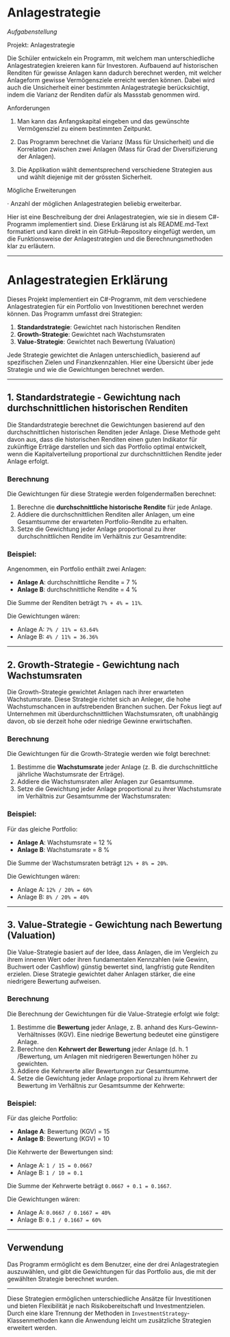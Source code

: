 # Anlagestrategie

*Aufgabenstellung*

Projekt: Anlagestrategie 

Die Schüler entwickeln ein Programm, mit welchem man unterschiedliche Anlagestrategien kreieren kann für Investoren. Aufbauend auf historischen Renditen für gewisse Anlagen kann dadurch berechnet werden, mit welcher Anlageform gewisse Vermögensziele erreicht werden können. Dabei wird auch die Unsicherheit einer bestimmten Anlagestrategie berücksichtigt, indem die Varianz der Renditen dafür als Massstab genommen wird. 

Anforderungen 

1. Man kann das Anfangskapital eingeben und das gewünschte Vermögensziel zu einem bestimmten Zeitpunkt. 

2. Das Programm berechnet die Varianz (Mass für Unsicherheit) und die Korrelation zwischen zwei Anlagen (Mass für Grad der Diversifizierung der Anlagen). 

3. Die Applikation wählt dementsprechend verschiedene Strategien aus und wählt diejenige mit der grössten Sicherheit. 

Mögliche Erweiterungen 

· Anzahl der möglichen Anlagestrategien beliebig erweiterbar. 


Hier ist eine Beschreibung der drei Anlagestrategien, wie sie in diesem C#-Programm implementiert sind. Diese Erklärung ist als README.md-Text formatiert und kann direkt in ein GitHub-Repository eingefügt werden, um die Funktionsweise der Anlagestrategien und die Berechnungsmethoden klar zu erläutern.

---

# Anlagestrategien Erklärung

Dieses Projekt implementiert ein C#-Programm, mit dem verschiedene Anlagestrategien für ein Portfolio von Investitionen berechnet werden können. Das Programm umfasst drei Strategien:

1. **Standardstrategie**: Gewichtet nach historischen Renditen
2. **Growth-Strategie**: Gewichtet nach Wachstumsraten
3. **Value-Strategie**: Gewichtet nach Bewertung (Valuation)

Jede Strategie gewichtet die Anlagen unterschiedlich, basierend auf spezifischen Zielen und Finanzkennzahlen. Hier eine Übersicht über jede Strategie und wie die Gewichtungen berechnet werden.

---

## 1. Standardstrategie - Gewichtung nach durchschnittlichen historischen Renditen

Die Standardstrategie berechnet die Gewichtungen basierend auf den durchschnittlichen historischen Renditen jeder Anlage. Diese Methode geht davon aus, dass die historischen Renditen einen guten Indikator für zukünftige Erträge darstellen und sich das Portfolio optimal entwickelt, wenn die Kapitalverteilung proportional zur durchschnittlichen Rendite jeder Anlage erfolgt.

### Berechnung

Die Gewichtungen für diese Strategie werden folgendermaßen berechnet:

1. Berechne die **durchschnittliche historische Rendite** für jede Anlage.
2. Addiere die durchschnittlichen Renditen aller Anlagen, um eine Gesamtsumme der erwarteten Portfolio-Rendite zu erhalten.
3. Setze die Gewichtung jeder Anlage proportional zu ihrer durchschnittlichen Rendite im Verhältnis zur Gesamtrendite:




### Beispiel:

Angenommen, ein Portfolio enthält zwei Anlagen:

- **Anlage A**: durchschnittliche Rendite = 7 %
- **Anlage B**: durchschnittliche Rendite = 4 %

Die Summe der Renditen beträgt `7% + 4% = 11%`.

Die Gewichtungen wären:

- Anlage A: `7% / 11% = 63.64%`
- Anlage B: `4% / 11% = 36.36%`

---



## 2. Growth-Strategie - Gewichtung nach Wachstumsraten

Die Growth-Strategie gewichtet Anlagen nach ihrer erwarteten Wachstumsrate. Diese Strategie richtet sich an Anleger, die hohe Wachstumschancen in aufstrebenden Branchen suchen. Der Fokus liegt auf Unternehmen mit überdurchschnittlichen Wachstumsraten, oft unabhängig davon, ob sie derzeit hohe oder niedrige Gewinne erwirtschaften.

### Berechnung

Die Gewichtungen für die Growth-Strategie werden wie folgt berechnet:

1. Bestimme die **Wachstumsrate** jeder Anlage (z. B. die durchschnittliche jährliche Wachstumsrate der Erträge).
2. Addiere die Wachstumsraten aller Anlagen zur Gesamtsumme.
3. Setze die Gewichtung jeder Anlage proportional zu ihrer Wachstumsrate im Verhältnis zur Gesamtsumme der Wachstumsraten:




### Beispiel:

Für das gleiche Portfolio:

- **Anlage A**: Wachstumsrate = 12 %
- **Anlage B**: Wachstumsrate = 8 %

Die Summe der Wachstumsraten beträgt `12% + 8% = 20%`.

Die Gewichtungen wären:

- Anlage A: `12% / 20% = 60%`
- Anlage B: `8% / 20% = 40%`


---

## 3. Value-Strategie - Gewichtung nach Bewertung (Valuation)

Die Value-Strategie basiert auf der Idee, dass Anlagen, die im Vergleich zu ihrem inneren Wert oder ihren fundamentalen Kennzahlen (wie Gewinn, Buchwert oder Cashflow) günstig bewertet sind, langfristig gute Renditen erzielen. Diese Strategie gewichtet daher Anlagen stärker, die eine niedrigere Bewertung aufweisen.

### Berechnung

Die Berechnung der Gewichtungen für die Value-Strategie erfolgt wie folgt:

1. Bestimme die **Bewertung** jeder Anlage, z. B. anhand des Kurs-Gewinn-Verhältnisses (KGV). Eine niedrige Bewertung bedeutet eine günstigere Anlage.
2. Berechne den **Kehrwert der Bewertung** jeder Anlage (d. h. 1 /Bewertung, um Anlagen mit niedrigeren Bewertungen höher zu gewichten.
3. Addiere die Kehrwerte aller Bewertungen zur Gesamtsumme.
4. Setze die Gewichtung jeder Anlage proportional zu ihrem Kehrwert der Bewertung im Verhältnis zur Gesamtsumme der Kehrwerte:


### Beispiel:

Für das gleiche Portfolio:

- **Anlage A**: Bewertung (KGV) = 15
- **Anlage B**: Bewertung (KGV) = 10

Die Kehrwerte der Bewertungen sind:

- Anlage A: `1 / 15 = 0.0667`
- Anlage B: `1 / 10 = 0.1`

Die Summe der Kehrwerte beträgt `0.0667 + 0.1 = 0.1667`.

Die Gewichtungen wären:

- Anlage A: `0.0667 / 0.1667 = 40%`
- Anlage B: `0.1 / 0.1667 = 60%`

---

## Verwendung

Das Programm ermöglicht es dem Benutzer, eine der drei Anlagestrategien auszuwählen, und gibt die Gewichtungen für das Portfolio aus, die mit der gewählten Strategie berechnet wurden.

---

Diese Strategien ermöglichen unterschiedliche Ansätze für Investitionen und bieten Flexibilität je nach Risikobereitschaft und Investmentzielen. Durch eine klare Trennung der Methoden in `InvestmentStrategy`-Klassenmethoden kann die Anwendung leicht um zusätzliche Strategien erweitert werden.



 
